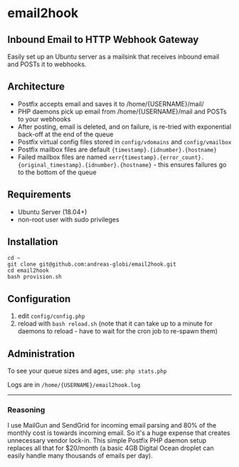 # email2hook

## Inbound Email to HTTP Webhook Gateway

Easily set up an Ubuntu server as a mailsink that receives inbound email and POSTs it to webhooks.

## Architecture

 - Postfix accepts email and saves it to /home/{USERNAME}/mail/
 - PHP daemons pick up email from /home/{USERNAME}/mail and POSTs to your webhooks
 - After posting, email is deleted, and on failure, is re-tried with exponential back-off at the end of the queue
 - Postfix virtual config files stored in `config/vdomains` and `config/vmailbox`
 - Postfix mailbox files are default `{timestamp}.{idnumber}.{hostname}`
 - Failed mailbox files are named `xerr{timestamp}.{error_count}.{original_timestamp}.{idnumber}.{hostname}` - this ensures failures go to the bottom of the queue

## Requirements

 - Ubuntu Server (18.04+)
 - non-root user with sudo privileges
 
## Installation

```
cd ~
git clone git@github.com:andreas-globi/email2hook.git
cd email2hook
bash provision.sh
```

## Configuration

1. edit `config/config.php`
2. reload with `bash reload.sh` (note that it can take up to a minute for daemons to reload - have to wait for the cron job to re-spawn them)

## Administration

To see your queue sizes and ages, use: `php stats.php`

Logs are in `/home/{USERNAME}/email2hook.log`

---

### Reasoning

I use MailGun and SendGrid for incoming email parsing and 80% of the monthly cost is towards incoming email. So it's a huge expense that creates unnecessary vendor lock-in.
This simple Postfix PHP daemon setup replaces all that for $20/month (a basic 4GB Digital Ocean droplet can easily handle many thousands of emails per day).
